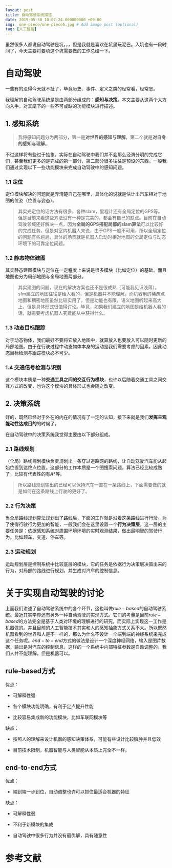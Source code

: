 ```yaml
---
layout: post
title: 自动驾驶系统描述
date: 2019-05-30 10:07:24.000000000 +09:00
img:  one-piece/one-piece5.jpg # Add image post (optional)
tag: [人工智能]
---
```


虽然很多人都说自动驾驶是坑，，，但是我就是喜欢在坑里玩泥巴。入坑也有一段时间了，今天主要将要填这个坑需要做的工作总结一下。
# 自动驾驶
一些有的没得今天就不扯了，毕竟历史、事件、定义之类的经常看，经常忘。

我理解的自动驾驶系统是是由两部分组成的：**感知与决策**。本文主要从这两个大方向入手，对其麾下的一些不可或缺的功能模块进行描述。

## 1. 感知系统

> 我将感知问题分为两部分，第一是**对世界的感知与理解**，第二个就是**对自身的感知与理解**。

不过这样将有些过于抽象，实际在自动驾驶中我们并不会那么泾渭分明的完成它们，甚至我们更多的是完成的第一部分，第二部分很多往往是预设的东西。一般我们通过实现以下一些功能模块来完成自动驾驶中的感知问题。

### 1.1 定位
定位模块解决的问题就是弄清楚自己在哪里，具体化的说就是估计出汽车相对于地图的位姿（位置与姿态）。

> 其实光定位的话方法有很多，各种slam，里程计还有全局定位的GPS等。但是目前来看这些方法没有一种是完美的，都会有自己的缺点。目前在自动驾驶领域还好解决一点，因为**全局的GPS搭配局部的slam算法**可以比较好的完成任务。但是对室内机器人来说，由于GPS一般不可用，所以全局定位的问题有些尴尬，具体的场景就是机器人启动时相对地图的全局定位与动态环境下的可靠定位问题。

### 1.2 静态物体建图
其实静态建图模块与定位在一定程度上来说是很多模块（比如定位）的基础。而且地图也分为局部地图与全局地图两部分。

> 其实建图的问题，现在的解决方案也还不是很成熟（可能我见识浅薄）。sfm建立的地图往往是给人看的，但是机器并不能理解。而机器用的稀疏点地图和稠密地图虽然比较实用了，但是功能也有限，语义地图听起来高大上，但是具体形式很值得讨论。毕竟，如果我们建立的地图是给机器人看的话，就需要考虑机器人究竟能从中获得什么。

### 1.3 动态目标跟踪
对于动态物体，我们最好不要将它放入地图中，就算放入也要放入可以随时更新的局部地图。由于在行驶过程中动态物体本身的运动是我们需要考虑的因素，因此动态目标检测与跟踪模块必不可少。

### 1.4 交通信号检测与识别
这个模块本质是一种**交通工具之间的交互行为模块**，也许以后随着交通工具之间交互方式的改变，也许这个模块的具体形式也会随之改变。

## 2. 决策系统
好的，既然已经对于外在的内在的情况有了一定的认知，接下来就是我们**发挥主观能动性达成目的**的时候了。

在自动驾驶中的决策系统我觉得主要由以下部分组成。
### 2.1 路线规划
（全局）路线规划模块负责规划出一条穿过道路网的路线，让自动驾驶汽车能从起始位置到达终点位置。这部分的工作本质是一个图搜索问题，算法已经比较成熟了，比较有代表性的有$A*$等。

> 所以路线规划输出的已经可以保持汽车一直在一条路线上，下面需要做的就是如何在这条路线上行驶的更好了。

### 2.2 行为决策
当全局路线规划算法规划出了路线后，下面的工作就是沿着这条路线进行行驶。为了使得行驶行为更加的智能，一般我们会在这里设置一个**行为决策层**。这一层的主要任务是：依据感知系统对周围环境环境的实时观测结果，做出最明智的驾驶行为。比如超车、变道、停车等。

### 2.3 运动规划
运动规划层是控制系统中比较底层的模块，它的任务是依据行为决策层决策出来的行为，对局部的路线进行规划，并生成对汽车的控制信息。

# 关于实现自动驾驶的讨论
上面我们讲述了自动驾驶系统中的各个环节，这也叫做$rule-based$的自动驾驶系统。最近其实学界还有另外一种自动驾驶的实现方式。它们的考量是目前$rule-based$的方法完全是基于人类对环境的理解进行的研究，而实际上实现这一工作是机器做的。并且目前的人工智能技术其实和人的感知抽象方式关系不大。所以既然机器看到的世界和人是不一样的，那么为什么不设计一个端到端的神经系统来完成这个任务呢。$end-to-end$方式的做法是设计一个深度神经网络，输入是图片数据，输出是对汽车的控制信息，这样的一个系统中内部特征参数是自动调整的，我们人并不能理解，但是机器可以。

## rule-based方式
优点：

- 可解释性强

- 各个模块功能明确，有利于定点提升性能

- 比较容易集成新的功能模块，比如车联网模块等

缺点：

- 按照人的理解来设计机器的感知决策体系，可能有些设计比较臃肿并且低效

- 目前技术限制，机器智能与人类智能从本质上完全不一样。

## end-to-end方式
优点：

- 端到端一步到位，自动调整也许可以抓住最适合机器的特征

缺点：

- 可解释性弱

- 不利于新模块的集成

- 自动驾驶中很多行为并没有最优解，具有随意性

# 参考文献


